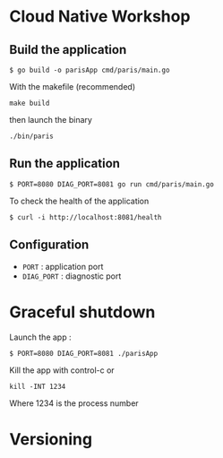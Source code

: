 # Cloud Native Workshop

## Build the application

```
$ go build -o parisApp cmd/paris/main.go
```

With the makefile (recommended)

```
make build
```

then launch the binary

```
./bin/paris
```

## Run the application

```
$ PORT=8080 DIAG_PORT=8081 go run cmd/paris/main.go
```
To check the health of the application

```
$ curl -i http://localhost:8081/health
```
## Configuration

* `PORT` : application port
* `DIAG_PORT` : diagnostic port


# Graceful shutdown

Launch the app :
```
$ PORT=8080 DIAG_PORT=8081 ./parisApp
```

Kill the app with control-c or

```
kill -INT 1234
```

Where 1234 is the process number


# Versioning

